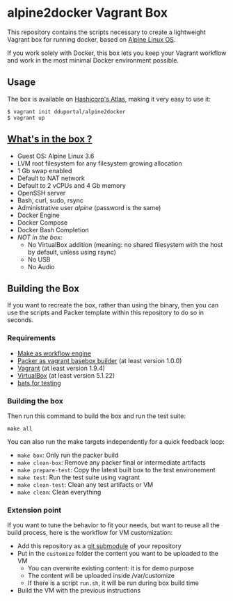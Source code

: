 # alpine2docker Vagrant Box

This repository contains the scripts necessary to create a lightweight Vagrant box for running docker, based on [Alpine Linux OS](https://alpinelinux.org/).

If you work solely with Docker, this box lets you keep your Vagrant workflow and work in the most minimal Docker environment possible.

## Usage

The box is available on [Hashicorp's Atlas](https://atlas.hashicorp.com/dduportal/boxes/alpinedocker), making it very easy to use it:

```
$ vagrant init dduportal/alpine2docker
$ vagrant up
```

## [What's in the box ?](https://www.youtube.com/watch?v=1giVzxyoclE)

* Guest OS: Alpine Linux 3.6
* LVM root filesystem for any filesystem growing allocation
* 1 Gb swap enabled
* Default to NAT network
* Default to 2 vCPUs and 4 Gb memory
* OpenSSH server
* Bash, curl, sudo, rsync
* Administrative user *alpine* (password is the same)
* Docker Engine
* Docker Compose
* Docker Bash Completion
* *NOT in the box:*
  - No VirtualBox addition (meaning: no shared filesystem with the host by default, unless using rsync)
  - No USB
  - No Audio


## Building the Box

If you want to recreate the box, rather than using the binary, then
you can use the scripts and Packer template within this repository to
do so in seconds.

### Requirements

* [Make as workflow engine](http://www.gnu.org/software/make/)
* [Packer as vagrant basebox builder](http://www.packer.io) (at least version 1.0.0)
* [Vagrant](http://vagrantup.com) (at least version 1.9.4)
* [VirtualBox](http://www.virtualbox.org) (at least version 5.1.22)
* [bats for testing](https://github.com/sstephenson/bats)

### Building the box

Then run this command to build the box and run the test suite:

```
make all
```

You can also run the make targets independently
for a quick feedback loop:

* `make box`: Only run the packer build
* `make clean-box`: Remove any packer final or intermediate artifacts
* `make prepare-test`: Copy the latest built box to the test environement
* `make test`: Run the test suite using vagrant
* `make clean-test`: Clean any test artifacts or VM
* `make clean`: Clean everything

### Extension point

If you want to tune the behavior to fit your needs,
but want to reuse all the build process, here is the workflow
for VM customization:

* Add this repository as a
[git submodule](https://git-scm.com/docs/git-submodule)
of your repository
* Put in the `customize` folder the content you want to be uploaded to the VM
  - You can overwrite existing content: it is for demo purpose
  - The content will be uploaded inside /var/customize
  - If there is a script `run.sh`, it will be run during box build time
* Build the VM with the previous instructions
